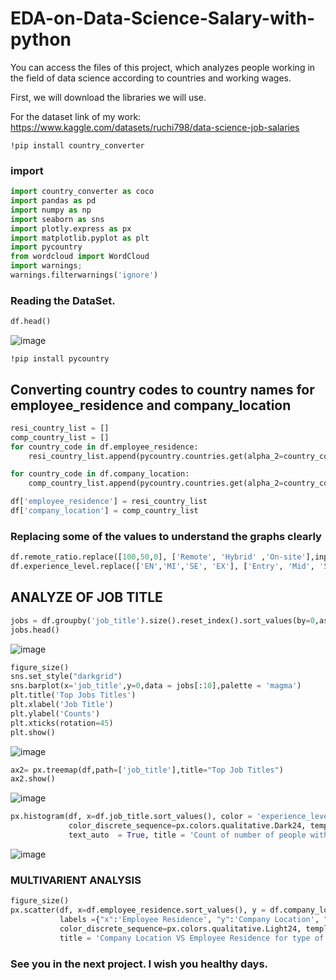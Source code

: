 # EDA-on-Data-Science-Salary-with-python
You can access the files of this project, which analyzes people working in the field of data science according to countries and working wages.

First, we will download the libraries we will use.

For the dataset link of my work: https://www.kaggle.com/datasets/ruchi798/data-science-job-salaries

`!pip install country_converter`

### import
```Python
import country_converter as coco
import pandas as pd
import numpy as np
import seaborn as sns
import plotly.express as px
import matplotlib.pyplot as plt
import pycountry
from wordcloud import WordCloud
import warnings;
warnings.filterwarnings('ignore')
```

### Reading the DataSet.
```Python
df.head()
```

![image](https://user-images.githubusercontent.com/63750425/184498143-3e76fc69-013b-4e61-818b-bf93c39f8038.png)

`!pip install pycountry`

## Converting country codes to country names for employee_residence and company_location
```Python
resi_country_list = []
comp_country_list = []
for country_code in df.employee_residence:
    resi_country_list.append(pycountry.countries.get(alpha_2=country_code).name)

for country_code in df.company_location:
    comp_country_list.append(pycountry.countries.get(alpha_2=country_code).name)

df['employee_residence'] = resi_country_list
df['company_location'] = comp_country_list
```

### Replacing some of the values to understand the graphs clearly
```Python
df.remote_ratio.replace([100,50,0], ['Remote', 'Hybrid' ,'On-site'],inplace = True)
df.experience_level.replace(['EN','MI','SE', 'EX'], ['Entry', 'Mid', 'Senior', 'Executive'], inplace = True)
```

## ANALYZE OF JOB TITLE
```Python
jobs = df.groupby('job_title').size().reset_index().sort_values(by=0,ascending = False)
jobs.head()
```

![image](https://user-images.githubusercontent.com/63750425/184498227-00c9e862-4128-4fbc-a72d-d118b7299297.png)

```Python
figure_size()
sns.set_style("darkgrid")
sns.barplot(x='job_title',y=0,data = jobs[:10],palette = 'magma')
plt.title('Top Jobs Titles')
plt.xlabel('Job Title')
plt.ylabel('Counts')
plt.xticks(rotation=45)
plt.show()
```

![image](https://user-images.githubusercontent.com/63750425/184498246-7263b0f9-e826-4a15-a70d-c5c92c3baf07.png)

```Python
ax2= px.treemap(df,path=['job_title'],title="Top Job Titles")
ax2.show()
```

![image](https://user-images.githubusercontent.com/63750425/184498265-784ea567-e124-4f63-9434-f5a43cd2879e.png)

```Python
px.histogram(df, x=df.job_title.sort_values(), color = 'experience_level', height = 800, barmode = 'group',
             color_discrete_sequence=px.colors.qualitative.Dark24, template = "plotly_white",
             text_auto  = True, title = 'Count of number of people with all experience levels in each job')
```

![image](https://user-images.githubusercontent.com/63750425/184498295-b80b0aea-2166-4198-937b-0ae2ca192e97.png)

### MULTIVARIENT ANALYSIS
```Python
figure_size()
px.scatter(df, x=df.employee_residence.sort_values(), y = df.company_location.sort_values(), color = 'remote_ratio',
           labels ={"x":'Employee Residence', "y":'Company Location', "remote_ratio":'Work Type'},
           color_discrete_sequence=px.colors.qualitative.Light24, template = 'plotly_white',
           title = 'Company Location VS Employee Residence for type of work(Remote, Hybrid or On-site)')
```


### See you in the next project. I wish you healthy days.
